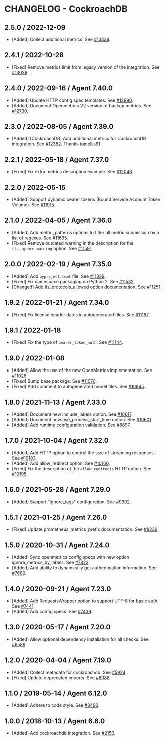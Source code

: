 # CHANGELOG - CockroachDB

## 2.5.0 / 2022-12-09

* [Added] Collect additional metrics. See [#13339](https://github.com/DataDog/integrations-core/pull/13339).

## 2.4.1 / 2022-10-28

* [Fixed] Remove metrics limit from legacy version of the integration. See [#13038](https://github.com/DataDog/integrations-core/pull/13038).

## 2.4.0 / 2022-09-16 / Agent 7.40.0

* [Added] Update HTTP config spec templates. See [#12890](https://github.com/DataDog/integrations-core/pull/12890).
* [Added] Document Openmetrics V2 version of backup metrics. See [#12730](https://github.com/DataDog/integrations-core/pull/12730).

## 2.3.0 / 2022-08-05 / Agent 7.39.0

* [Added] [CockroachDB] Add additional metrics for CockroachDB integration. See [#12382](https://github.com/DataDog/integrations-core/pull/12382). Thanks [tomellis91](https://github.com/tomellis91).

## 2.2.1 / 2022-05-18 / Agent 7.37.0

* [Fixed] Fix extra metrics description example. See [#12043](https://github.com/DataDog/integrations-core/pull/12043).

## 2.2.0 / 2022-05-15

* [Added] Support dynamic bearer tokens (Bound Service Account Token Volume). See [#11915](https://github.com/DataDog/integrations-core/pull/11915).

## 2.1.0 / 2022-04-05 / Agent 7.36.0

* [Added] Add metric_patterns options to filter all metric submission by a list of regexes. See [#11695](https://github.com/DataDog/integrations-core/pull/11695).
* [Fixed] Remove outdated warning in the description for the `tls_ignore_warning` option. See [#11591](https://github.com/DataDog/integrations-core/pull/11591).

## 2.0.0 / 2022-02-19 / Agent 7.35.0

* [Added] Add `pyproject.toml` file. See [#11329](https://github.com/DataDog/integrations-core/pull/11329).
* [Fixed] Fix namespace packaging on Python 2. See [#11532](https://github.com/DataDog/integrations-core/pull/11532).
* [Changed] Add tls_protocols_allowed option documentation. See [#11251](https://github.com/DataDog/integrations-core/pull/11251).

## 1.9.2 / 2022-01-21 / Agent 7.34.0

* [Fixed] Fix license header dates in autogenerated files. See [#11187](https://github.com/DataDog/integrations-core/pull/11187).

## 1.9.1 / 2022-01-18

* [Fixed] Fix the type of `bearer_token_auth`. See [#11144](https://github.com/DataDog/integrations-core/pull/11144).

## 1.9.0 / 2022-01-08

* [Added] Allow the use of the new OpenMetrics implementation. See [#11026](https://github.com/DataDog/integrations-core/pull/11026).
* [Fixed] Bump base package. See [#11070](https://github.com/DataDog/integrations-core/pull/11070).
* [Fixed] Add comment to autogenerated model files. See [#10945](https://github.com/DataDog/integrations-core/pull/10945).

## 1.8.0 / 2021-11-13 / Agent 7.33.0

* [Added] Document new include_labels option. See [#10617](https://github.com/DataDog/integrations-core/pull/10617).
* [Added] Document new use_process_start_time option. See [#10601](https://github.com/DataDog/integrations-core/pull/10601).
* [Added] Add runtime configuration validation. See [#8897](https://github.com/DataDog/integrations-core/pull/8897).

## 1.7.0 / 2021-10-04 / Agent 7.32.0

* [Added] Add HTTP option to control the size of streaming responses. See [#10183](https://github.com/DataDog/integrations-core/pull/10183).
* [Added] Add allow_redirect option. See [#10160](https://github.com/DataDog/integrations-core/pull/10160).
* [Fixed] Fix the description of the `allow_redirects` HTTP option. See [#10195](https://github.com/DataDog/integrations-core/pull/10195).

## 1.6.0 / 2021-05-28 / Agent 7.29.0

* [Added] Support "ignore_tags" configuration. See [#9392](https://github.com/DataDog/integrations-core/pull/9392).

## 1.5.1 / 2021-01-25 / Agent 7.26.0

* [Fixed] Update prometheus_metrics_prefix documentation. See [#8236](https://github.com/DataDog/integrations-core/pull/8236).

## 1.5.0 / 2020-10-31 / Agent 7.24.0

* [Added] Sync openmetrics config specs with new option ignore_metrics_by_labels. See [#7823](https://github.com/DataDog/integrations-core/pull/7823).
* [Added] Add ability to dynamically get authentication information. See [#7660](https://github.com/DataDog/integrations-core/pull/7660).

## 1.4.0 / 2020-09-21 / Agent 7.23.0

* [Added] Add RequestsWrapper option to support UTF-8 for basic auth. See [#7441](https://github.com/DataDog/integrations-core/pull/7441).
* [Added] Add config specs. See [#7439](https://github.com/DataDog/integrations-core/pull/7439).

## 1.3.0 / 2020-05-17 / Agent 7.20.0

* [Added] Allow optional dependency installation for all checks. See [#6589](https://github.com/DataDog/integrations-core/pull/6589).

## 1.2.0 / 2020-04-04 / Agent 7.19.0

* [Added] Collect metadata for cockroachdb. See [#5924](https://github.com/DataDog/integrations-core/pull/5924).
* [Fixed] Update deprecated imports. See [#6088](https://github.com/DataDog/integrations-core/pull/6088).

## 1.1.0 / 2019-05-14 / Agent 6.12.0

* [Added] Adhere to code style. See [#3490](https://github.com/DataDog/integrations-core/pull/3490).

## 1.0.0 / 2018-10-13 / Agent 6.6.0

* [Added] Add cockroachdb integration. See [#2150][1].

[1]: https://github.com/DataDog/integrations-core/pull/2150
